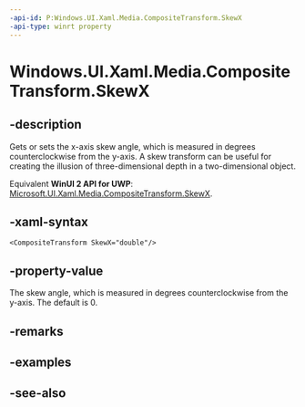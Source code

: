 ```yaml
---
-api-id: P:Windows.UI.Xaml.Media.CompositeTransform.SkewX
-api-type: winrt property
---
```


<!-- Property syntax
public double SkewX { get;  set; }
-->

# Windows.UI.Xaml.Media.CompositeTransform.SkewX

## -description
Gets or sets the x-axis skew angle, which is measured in degrees counterclockwise from the y-axis. A skew transform can be useful for creating the illusion of three-dimensional depth in a two-dimensional object.

Equivalent **WinUI 2 API for UWP**: [Microsoft.UI.Xaml.Media.CompositeTransform.SkewX](/windows/winui/api/microsoft.ui.xaml.media.compositetransform.skewx).

## -xaml-syntax
```xaml
<CompositeTransform SkewX="double"/>
```


## -property-value
The skew angle, which is measured in degrees counterclockwise from the y-axis. The default is 0.

## -remarks

## -examples

## -see-also
